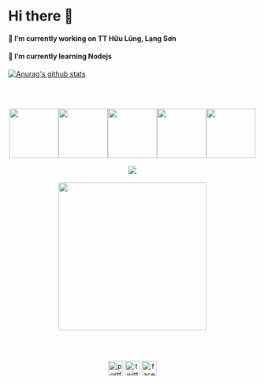 # Hi there 👋
#### 🔭 I’m currently working on TT Hữu Lũng, Lạng Sơn
#### 🌱 I’m currently learning Nodejs
[![Anurag's github stats](https://github-readme-stats.vercel.app/api?username=Citnut&show_icons=true&theme=nightowl)](https://github.com/Citnut)

<br>
<br>
<p align="center">
  <img src="https://media3.giphy.com/media/ln7z2eWriiQAllfVcn/200w.webp" width="100"><img src="https://i.giphy.com/media/eNAsjO55tPbgaor7ma/200w.webp" width="100"><img src="https://i.giphy.com/media/VgGthkhUvGgOit7Y9i/200.webp" width="100"><img src="https://i.giphy.com/media/KzJkzjggfGN5Py6nkT/200.webp" width="100"><img src="https://i.giphy.com/media/IdyAQJVN2kVPNUrojM/200.webp" width="100"><br><br>
  <img src="https://camo.githubusercontent.com/936a08778c7e4885053d148c07bbd2339dfbdd80/68747470733a2f2f6665726f73732e6e65742f782f6e6f6465322e676966" /><br><br>
  <img src="https://little.kylerconway.com/images/golang-what.gif" width="300">
</p>
<br>
<br>
<p align="center">
  <a href="https://khoakomlem.netlify.app/" target="_blank"><img align="center" src="https://cdn.jsdelivr.net/npm/simple-icons@3.0.1/icons/internetexplorer.svg" alt="portfolio" height="30" width="30" /></a>
<a href="https://twitter.com/khoakomlem" target="_blank"><img align="center" src="https://cdn.jsdelivr.net/npm/simple-icons@3.0.1/icons/twitter.svg" alt="twitter" height="30" width="30" /></a>
  <a href="https://facebook.com/khoakomlem" target="_blank"><img align="center" src="https://cdn.jsdelivr.net/npm/simple-icons@3.0.1/icons/facebook.svg" alt="facebook" height="30" width="30" /></a>
</p>
<br>
<br>
<br>
